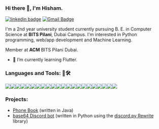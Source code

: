 ### Hi there 👋, I'm Hisham.

[![linkedin badge](https://img.shields.io/badge/Hisham-30302f?style=flat&logo=linkedin)](https://www.linkedin.com/in/hisham-m-2874101bb/)
[![Gmail Badge](https://img.shields.io/badge/hisham02x@gmail.com-30302f?style=flat&logo=Gmail&logoColor=red)](mailto:hisham02x@gmail.com)

I'm a 2nd year university student currently pursuing B. E. in Computer Science at <b>BITS Pilani</b>, Dubai Campus. I'm interested in Python programming, web/app development and Machine Learning.

Member at <b>ACM</b> BITS Pilani Dubai.

- 🌱 I’m currently learning Flutter.

<h3 align="left">Languages and Tools: 📄🛠</h3>

<p align="left"> <img src="https://img.icons8.com/fluent/48/4a90e2/github.png"/><img src="https://img.icons8.com/color/48/4a90e2/git.png"/><img src="https://img.icons8.com/color/48/4a90e2/python--v1.png"/><img src="https://img.icons8.com/material-outlined/48/000000/django.png"/><img src="https://img.icons8.com/color/48/000000/html-5--v1.png"/><img src="https://img.icons8.com/color/48/000000/css3.png"/><img src="https://img.icons8.com/color/48/000000/bootstrap.png"/><img src="https://upload.wikimedia.org/wikipedia/commons/thumb/d/d5/Tailwind_CSS_Logo.svg/48px-Tailwind_CSS_Logo.svg.png"/><img src="https://img.icons8.com/color/48/000000/javascript--v1.png"/><img src="https://img.icons8.com/ultraviolet/40/000000/react--v2.png"/><img src="https://img.icons8.com/external-soft-fill-juicy-fish/48/000000/external-sql-coding-and-development-soft-fill-soft-fill-juicy-fish.png"/><img src="https://img.icons8.com/color/48/000000/mysql-logo.png"/><img src="https://img.icons8.com/color/48/000000/java-coffee-cup-logo--v1.png"/><img src="https://upload.wikimedia.org/wikipedia/commons/thumb/1/18/C_Programming_Language.svg/48px-C_Programming_Language.svg.png"/><img src="https://img.icons8.com/color/48/000000/c-plus-plus-logo.png"/><img src="https://img.icons8.com/color/48/4a90e2/visual-studio-code-2019.png"/><img src="https://img.icons8.com/color/48/000000/pycharm.png"/><img src="https://img.icons8.com/color/48/000000/intellij-idea.png"/><img src="https://img.icons8.com/color/48/000000/webstorm.png"/><img src="https://img.icons8.com/color/48/000000/git.png"/><img src="https://img.icons8.com/color/48/000000/linux--v1.png"/><img src="https://img.icons8.com/color/48/000000/discord-logo.png"/></p>

<h3 align="left">Projects:</h3>

- [Phone Book](https://github.com/hisham02x/phone-book) (written in Java)
- [base64 Discord bot](https://github.com/hisham02x/base64-bot) (written in Python using the [discord.py Rewrite](https://discordpy.readthedocs.io/en/rewrite/) library)
